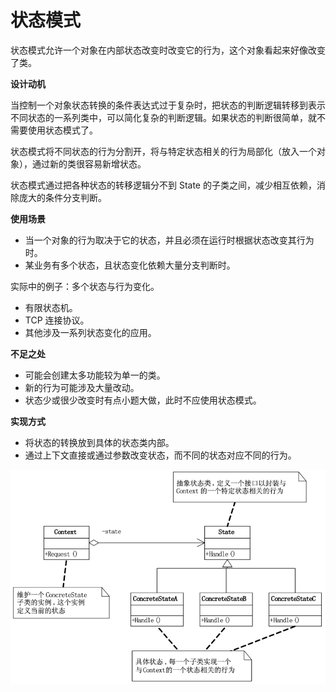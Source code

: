 # 状态模式

状态模式允许一个对象在内部状态改变时改变它的行为，这个对象看起来好像改变了类。

**设计动机**

当控制一个对象状态转换的条件表达式过于复杂时，把状态的判断逻辑转移到表示不同状态的一系列类中，可以简化复杂的判断逻辑。如果状态的判断很简单，就不需要使用状态模式了。

状态模式将不同状态的行为分割开，将与特定状态相关的行为局部化（放入一个对象），通过新的类很容易新增状态。

状态模式通过把各种状态的转移逻辑分不到 State 的子类之间，减少相互依赖，消除庞大的条件分支判断。

**使用场景**

- 当一个对象的行为取决于它的状态，并且必须在运行时根据状态改变其行为时。
- 某业务有多个状态，且状态变化依赖大量分支判断时。

实际中的例子：多个状态与行为变化。

- 有限状态机。
- TCP 连接协议。
- 其他涉及一系列状态变化的应用。

**不足之处**

- 可能会创建太多功能较为单一的类。
- 新的行为可能涉及大量改动。
- 状态少或很少改变时有点小题大做，此时不应使用状态模式。

**实现方式**

- 将状态的转换放到具体的状态类内部。
- 通过上下文直接或通过参数改变状态，而不同的状态对应不同的行为。

![](img/state/state.jpeg)